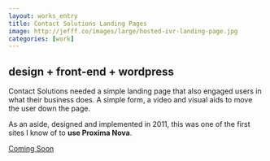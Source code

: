 ```yaml
---
layout: works_entry
title: Contact Solutions Landing Pages
image: http://jefff.co/images/large/hosted-ivr-landing-page.jpg
categories: [work]
---
```


<h2 data-icon="⚒">design + front-end + wordpress</h2>

Contact Solutions needed a simple landing page that also engaged users in what their business does. A simple form, a video and visual aids to move the user down the page.

As an aside, designed and implemented in 2011, this was one of the first sites I know of to **use Proxima Nova**.

<a href="http://contactsolutions.com/hosted-ivr/" class="button" data-icon="✈">Coming Soon</a>